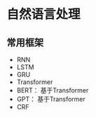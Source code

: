 # 自然语言处理

## 常用框架
- RNN
- LSTM
- GRU
- Transformer
- BERT： 基于Transformer
- GPT： 基于Transformer
- CRF

